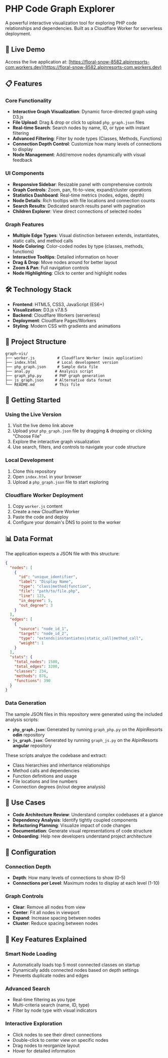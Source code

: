 # PHP Code Graph Explorer

A powerful interactive visualization tool for exploring PHP code relationships and dependencies. Built as a Cloudflare Worker for serverless deployment.

## 🚀 Live Demo

Access the live application at: [https://floral-snow-8582.alpinresorts-com.workers.dev](https://floral-snow-8582.alpinresorts-com.workers.dev)

## 📋 Features

### Core Functionality
- **Interactive Graph Visualization**: Dynamic force-directed graph using D3.js
- **File Upload**: Drag & drop or click to upload `php_graph.json` files
- **Real-time Search**: Search nodes by name, ID, or type with instant filtering
- **Advanced Filtering**: Filter by node types (Classes, Methods, Functions)
- **Connection Depth Control**: Customize how many levels of connections to display
- **Node Management**: Add/remove nodes dynamically with visual feedback

### UI Components
- **Responsive Sidebar**: Resizable panel with comprehensive controls
- **Graph Controls**: Zoom, pan, fit-to-view, expand/cluster operations
- **Statistics Dashboard**: Real-time metrics (nodes, edges, depth)
- **Node Details**: Rich tooltips with file locations and connection counts
- **Search Results**: Dedicated search results panel with pagination
- **Children Explorer**: View direct connections of selected nodes

### Graph Features
- **Multiple Edge Types**: Visual distinction between extends, instantiates, static calls, and method calls
- **Node Coloring**: Color-coded nodes by type (classes, methods, functions)
- **Interactive Tooltips**: Detailed information on hover
- **Drag & Drop**: Move nodes around for better layout
- **Zoom & Pan**: Full navigation controls
- **Node Highlighting**: Click to center and highlight nodes

## 🛠️ Technology Stack

- **Frontend**: HTML5, CSS3, JavaScript (ES6+)
- **Visualization**: D3.js v7.8.5
- **Backend**: Cloudflare Workers (serverless)
- **Deployment**: Cloudflare Pages/Workers
- **Styling**: Modern CSS with gradients and animations

## 📁 Project Structure

```
graph-vis/
├── worker.js          # Cloudflare Worker (main application)
├── index.html         # Local development version
├── php_graph.json     # Sample data file
├── anal.py           # Analysis script
├── graph_php.py      # PHP graph generation
├── js_graph.json     # Alternative data format
└── README.md         # This file
```

## 🚀 Getting Started

### Using the Live Version
1. Visit the live demo link above
2. Upload your `php_graph.json` file by dragging & dropping or clicking "Choose File"
3. Explore the interactive graph visualization
4. Use search, filters, and controls to navigate your code structure

### Local Development
1. Clone this repository
2. Open `index.html` in your browser
3. Upload a `php_graph.json` file to start exploring

### Cloudflare Worker Deployment
1. Copy `worker.js` content
2. Create a new Cloudflare Worker
3. Paste the code and deploy
4. Configure your domain's DNS to point to the worker

## 📊 Data Format

The application expects a JSON file with this structure:

```json
{
  "nodes": [
    {
      "id": "unique_identifier",
      "label": "Display Name",
      "type": "class|method|function",
      "file": "path/to/file.php",
      "line": 123,
      "in_degree": 5,
      "out_degree": 3
    }
  ],
  "edges": [
    {
      "source": "node_id_1",
      "target": "node_id_2",
      "type": "extends|instantiates|static_call|method_call",
      "weight": 1
    }
  ],
  "stats": {
    "total_nodes": 1500,
    "total_edges": 3200,
    "classes": 234,
    "methods": 876,
    "functions": 390
  }
}
```

### Data Generation

The sample JSON files in this repository were generated using the included analysis scripts:

- **`php_graph.json`**: Generated by running `graph_php.py` on the AlpinResorts **odin** repository
- **`js_graph.json`**: Generated by running `graph_js.py` on the AlpinResorts **angular** repository

These scripts analyze the codebase and extract:
- Class hierarchies and inheritance relationships
- Method calls and dependencies
- Function definitions and usage
- File locations and line numbers
- Connection degrees (in/out degree analysis)

## 🎯 Use Cases

- **Code Architecture Review**: Understand complex codebases at a glance
- **Dependency Analysis**: Identify tightly coupled components
- **Refactoring Planning**: Visualize impact of code changes
- **Documentation**: Generate visual representations of code structure
- **Onboarding**: Help new developers understand project architecture

## 🔧 Configuration

### Connection Depth
- **Depth**: How many levels of connections to show (0-5)
- **Connections per Level**: Maximum nodes to display at each level (1-10)

### Graph Controls
- **Clear**: Remove all nodes from view
- **Center**: Fit all nodes in viewport
- **Expand**: Increase spacing between nodes
- **Cluster**: Reduce spacing between nodes

## 🌟 Key Features Explained

### Smart Node Loading
- Automatically loads top 5 most connected classes on startup
- Dynamically adds connected nodes based on depth settings
- Prevents duplicate nodes and edges

### Advanced Search
- Real-time filtering as you type
- Multi-criteria search (name, ID, type)
- Filter by node type with visual indicators

### Interactive Exploration
- Click nodes to see their direct connections
- Double-click to center view on specific nodes
- Drag nodes to reorganize layout
- Hover for detailed information
